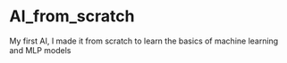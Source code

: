 # AI_from_scratch
My first AI, I made it from scratch to learn the basics of machine learning and MLP models
